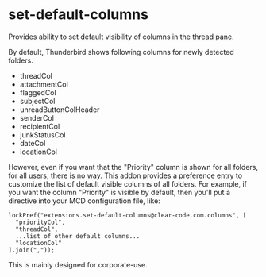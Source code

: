 set-default-columns
===================

Provides ability to set default visibility of columns in the thread pane.

By default, Thunderbird shows following columns for newly detected folders.

 * threadCol
 * attachmentCol
 * flaggedCol
 * subjectCol
 * unreadButtonColHeader
 * senderCol
 * recipientCol
 * junkStatusCol
 * dateCol
 * locationCol

However, even if you want that the "Priority" column is shown for all folders, for all users, there is no way.
This addon provides a preference entry to customize the list of default visible columns of all folders.
For example, if you want the column "Priority" is visible by default, then you'll put a directive into your MCD configuration file, like:

    lockPref("extensions.set-default-columns@clear-code.com.columns", [
      "priorityCol",
      "threadCol",
      ...list of other default columns...
      "locationCol"
    ].join(","));

This is mainly designed for corporate-use.
